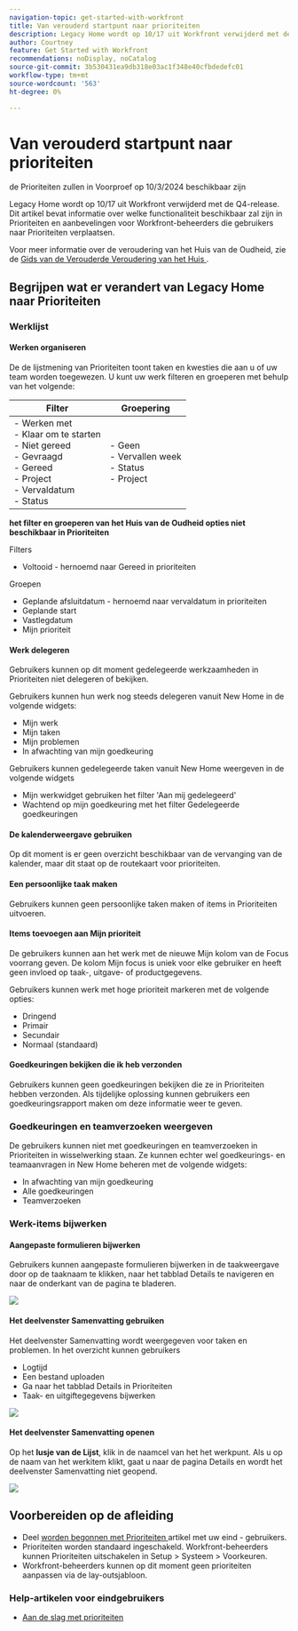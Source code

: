 ```yaml
---
navigation-topic: get-started-with-workfront
title: Van verouderd startpunt naar prioriteiten
description: Legacy Home wordt op 10/17 uit Workfront verwijderd met de Q4-release. Dit artikel bevat informatie over welke functionaliteit beschikbaar zal zijn in Prioriteiten en aanbevelingen voor Workfront-beheerders die gebruikers naar Prioriteiten verplaatsen.
author: Courtney
feature: Get Started with Workfront
recommendations: noDisplay, noCatalog
source-git-commit: 3b530431ea9db318e03ac1f348e40cfbdedefc01
workflow-type: tm+mt
source-wordcount: '563'
ht-degree: 0%

---
```



# Van verouderd startpunt naar prioriteiten

<span class="preview"> de Prioriteiten zullen in Voorproef op 10/3/2024 </span> beschikbaar zijn

Legacy Home wordt op 10/17 uit Workfront verwijderd met de Q4-release. Dit artikel bevat informatie over welke functionaliteit beschikbaar zal zijn in Prioriteiten en aanbevelingen voor Workfront-beheerders die gebruikers naar Prioriteiten verplaatsen.

Voor meer informatie over de veroudering van het Huis van de Oudheid, zie de [ Gids van de Verouderde Veroudering van het Huis ](/help/quicksilver/product-announcements/announcements/legacy-home-deprecation.md).

## Begrijpen wat er verandert van Legacy Home naar Prioriteiten

### Werklijst

#### Werken organiseren

De de lijstmening van Prioriteiten toont taken en kwesties die aan u of uw team worden toegewezen. U kunt uw werk filteren en groeperen met behulp van het volgende:

| **Filter** | **Groepering** |
|------------|-----------|
| - Werken met <br> - Klaar om te starten <br> - Niet gereed <br> - Gevraagd <br> - Gereed <br> - Project <br> - Vervaldatum <br> - Status | - Geen <br> - Vervallen week <br> - Status <br> - Project |


**het filter en groeperen van het Huis van de Oudheid opties niet beschikbaar in Prioriteiten**

Filters

* Voltooid - hernoemd naar Gereed in prioriteiten

Groepen

* Geplande afsluitdatum - hernoemd naar vervaldatum in prioriteiten
* Geplande start
* Vastlegdatum
* Mijn prioriteit

#### Werk delegeren

Gebruikers kunnen op dit moment gedelegeerde werkzaamheden in Prioriteiten niet delegeren of bekijken.

Gebruikers kunnen hun werk nog steeds delegeren vanuit New Home in de volgende widgets:

* Mijn werk
* Mijn taken
* Mijn problemen
* In afwachting van mijn goedkeuring

Gebruikers kunnen gedelegeerde taken vanuit New Home weergeven in de volgende widgets

* Mijn werkwidget gebruiken het filter &#39;Aan mij gedelegeerd&#39;
* Wachtend op mijn goedkeuring met het filter Gedelegeerde goedkeuringen

#### De kalenderweergave gebruiken

Op dit moment is er geen overzicht beschikbaar van de vervanging van de kalender, maar dit staat op de routekaart voor prioriteiten.

#### Een persoonlijke taak maken

Gebruikers kunnen geen persoonlijke taken maken of items in Prioriteiten uitvoeren.

#### Items toevoegen aan Mijn prioriteit

De gebruikers kunnen aan het werk met de nieuwe Mijn kolom van de Focus voorrang geven. De kolom Mijn focus is uniek voor elke gebruiker en heeft geen invloed op taak-, uitgave- of productgegevens.

Gebruikers kunnen werk met hoge prioriteit markeren met de volgende opties:

* Dringend
* Primair
* Secundair
* Normaal (standaard)

#### Goedkeuringen bekijken die ik heb verzonden

Gebruikers kunnen geen goedkeuringen bekijken die ze in Prioriteiten hebben verzonden. Als tijdelijke oplossing kunnen gebruikers een goedkeuringsrapport maken om deze informatie weer te geven.

### Goedkeuringen en teamverzoeken weergeven

De gebruikers kunnen niet met goedkeuringen en teamverzoeken in Prioriteiten in wisselwerking staan. Ze kunnen echter wel goedkeurings- en teamaanvragen in New Home beheren met de volgende widgets:

* In afwachting van mijn goedkeuring
* Alle goedkeuringen
* Teamverzoeken

### Werk-items bijwerken

#### Aangepaste formulieren bijwerken

Gebruikers kunnen aangepaste formulieren bijwerken in de taakweergave door op de taaknaam te klikken, naar het tabblad Details te navigeren en naar de onderkant van de pagina te bladeren.

![](assets/custom-form-priorities.png)

#### Het deelvenster Samenvatting gebruiken

Het deelvenster Samenvatting wordt weergegeven voor taken en problemen. In het overzicht kunnen gebruikers

* Logtijd
* Een bestand uploaden
* Ga naar het tabblad Details in Prioriteiten
* Taak- en uitgiftegegevens bijwerken

![](assets/assignments-summary.png)

<!--Can admins customize this? It looks different from the task/issue summary in other areas. -->

#### Het deelvenster Samenvatting openen

Op het **lusje van de Lijst**, klik in de naamcel van het het werkpunt. Als u op de naam van het werkitem klikt, gaat u naar de pagina Details en wordt het deelvenster Samenvatting niet geopend.

![](assets/open-summary-priorities.png)


## Voorbereiden op de afleiding

* Deel [ worden begonnen met Prioriteiten ](/help/quicksilver/workfront-basics/priorities/get-started-with-priorities.md) artikel met uw eind - gebruikers.
* Prioriteiten worden standaard ingeschakeld. Workfront-beheerders kunnen Prioriteiten uitschakelen in Setup > Systeem > Voorkeuren.
* Workfront-beheerders kunnen op dit moment geen prioriteiten aanpassen via de lay-outsjabloon.

### Help-artikelen voor eindgebruikers

* [Aan de slag met prioriteiten](/help/quicksilver/workfront-basics/priorities/get-started-with-priorities.md)